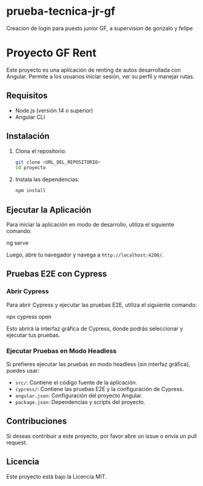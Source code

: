 # prueba-tecnica-jr-gf
 Creacion de login para puesto junior GF, a supervision de gonzalo y felipe

# Proyecto GF Rent

Este proyecto es una aplicación de renting de autos desarrollada con Angular. Permite a los usuarios iniciar sesión, ver su perfil y manejar rutas.

## Requisitos

- Node.js (versión 14 o superior)
- Angular CLI

## Instalación

1. Clona el repositorio:

   ```bash
   git clone <URL_DEL_REPOSITORIO>
   cd proyecto
   ```

2. Instala las dependencias:

   ```bash
   npm install
   ```

## Ejecutar la Aplicación

Para iniciar la aplicación en modo de desarrollo, utiliza el siguiente comando:

ng serve


Luego, abre tu navegador y navega a `http://localhost:4200/`.

## Pruebas E2E con Cypress

### Abrir Cypress

Para abrir Cypress y ejecutar las pruebas E2E, utiliza el siguiente comando:

npx cypress open


Esto abrirá la interfaz gráfica de Cypress, donde podrás seleccionar y ejecutar tus pruebas.

### Ejecutar Pruebas en Modo Headless

Si prefieres ejecutar las pruebas en modo headless (sin interfaz gráfica), puedes usar:


- `src/`: Contiene el código fuente de la aplicación.
- `cypress/`: Contiene las pruebas E2E y la configuración de Cypress.
- `angular.json`: Configuración del proyecto Angular.
- `package.json`: Dependencias y scripts del proyecto.

## Contribuciones

Si deseas contribuir a este proyecto, por favor abre un issue o envía un pull request.

## Licencia

Este proyecto está bajo la Licencia MIT.